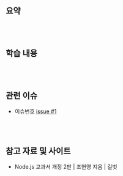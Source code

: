 ## 요약

<br><br>

## 학습 내용

<br><br>

## 관련 이슈

<!-- github 이슈번호  -->

- 이슈번호 [issue #1](https://github.com/sunflower888/startNodeJS/issues/1)

<br><br>

## 참고 자료 및 사이트

- Node.js 교과서 개정 2판 | 조현영 지음 | 길벗

<br><br>
